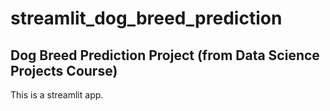 # streamlit_dog_breed_prediction
## Dog Breed Prediction Project (from Data Science Projects Course)
This is a streamlit app. 
